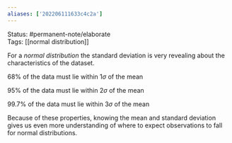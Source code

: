 ```yaml
---
aliases: ['202206111633c4c2a']
---
```

Status: #permanent-note/elaborate  
Tags: [[normal distribution]]

For a *normal distribution* the standard deviation is very revealing about the characteristics of the dataset.

68% of the data must lie within $1 \sigma$ of the mean

95% of the data must lie within $2 \sigma$ of the mean

99.7% of the data must lie within $3 \sigma$ of the mean

Because of these properties, knowing the mean and standard deviation gives us even more understanding of where to expect observations to fall for normal distributions.